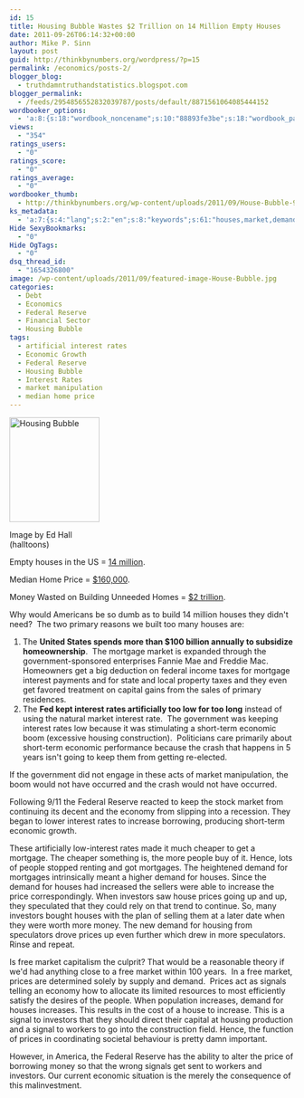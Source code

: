 ```yaml
---
id: 15
title: Housing Bubble Wastes $2 Trillion on 14 Million Empty Houses
date: 2011-09-26T06:14:32+00:00
author: Mike P. Sinn
layout: post
guid: http://thinkbynumbers.org/wordpress/?p=15
permalink: /economics/posts-2/
blogger_blog:
  - truthdamntruthandstatistics.blogspot.com
blogger_permalink:
  - /feeds/2954856552832039787/posts/default/8871561064085444152
wordbooker_options:
  - 'a:8:{s:18:"wordbook_noncename";s:10:"88893fe3be";s:18:"wordbook_page_post";s:4:"-100";s:18:"wordbook_orandpage";s:1:"2";s:23:"wordbook_default_author";s:1:"2";s:23:"wordbook_extract_length";s:2:"10";s:19:"wordbook_actionlink";s:3:"100";s:18:"wordbook_attribute";s:0:"";s:29:"wordbooker_status_update_text";s:0:"";}'
views:
  - "354"
ratings_users:
  - "0"
ratings_score:
  - "0"
ratings_average:
  - "0"
wordbooker_thumb:
  - http://thinkbynumbers.org/wp-content/uploads/2011/09/House-Bubble-90x90.jpg
ks_metadata:
  - 'a:7:{s:4:"lang";s:2:"en";s:8:"keywords";s:61:"houses,market,demand,prices,economic,investors,rates,increase";s:19:"keywords_autoupdate";s:1:"1";s:11:"description";s:158:"houses in the US = 14 million. Median Home Price = $160,000. Money Wasted on Building Unneeded Homes = $2 trillion. Why would Americans be so dumb as to build";s:22:"description_autoupdate";s:1:"1";s:5:"title";s:0:"";s:6:"robots";s:12:"index,follow";}'
Hide SexyBookmarks:
  - "0"
Hide OgTags:
  - "0"
dsq_thread_id:
  - "1654326800"
image: /wp-content/uploads/2011/09/featured-image-House-Bubble.jpg
categories:
  - Debt
  - Economics
  - Federal Reserve
  - Financial Sector
  - Housing Bubble
tags:
  - artificial interest rates
  - Economic Growth
  - Federal Reserve
  - Housing Bubble
  - Interest Rates
  - market manipulation
  - median home price
---
```

<div id="attachment_524" style="width: 169px" class="wp-caption alignleft">
  <img aria-describedby="caption-attachment-524" data-attachment-id="524" data-permalink="https://thinkbynumbers.org/economics/posts-2/attachment/house-bubble/" data-orig-file="https://thinkbynumbers.org/wp-content/uploads/2011/09/House-Bubble.jpg" data-orig-size="736,858" data-comments-opened="1" data-image-meta="{&quot;aperture&quot;:&quot;0&quot;,&quot;credit&quot;:&quot;&quot;,&quot;camera&quot;:&quot;&quot;,&quot;caption&quot;:&quot;&quot;,&quot;created_timestamp&quot;:&quot;0&quot;,&quot;copyright&quot;:&quot;&quot;,&quot;focal_length&quot;:&quot;0&quot;,&quot;iso&quot;:&quot;0&quot;,&quot;shutter_speed&quot;:&quot;0&quot;,&quot;title&quot;:&quot;&quot;,&quot;orientation&quot;:&quot;0&quot;}" data-image-title="Housing Bubble" data-image-description="<p>Housing Bubble</p>
" data-medium-file="https://thinkbynumbers.org/wp-content/uploads/2011/09/House-Bubble-257x300.jpg" data-large-file="https://thinkbynumbers.org/wp-content/uploads/2011/09/House-Bubble.jpg" class="size-full wp-image-524   " title="Housing Bubble" src="http://thinkbynumbers.org/wp-content/uploads/2011/09/House-Bubble.jpg" alt="Housing Bubble" width="159" height="185" srcset="https://thinkbynumbers.org/wp-content/uploads/2011/09/House-Bubble.jpg 736w, https://thinkbynumbers.org/wp-content/uploads/2011/09/House-Bubble-257x300.jpg 257w, https://thinkbynumbers.org/wp-content/uploads/2011/09/House-Bubble-672x783.jpg 672w" sizes="(max-width: 159px) 100vw, 159px" />
  
  <p id="caption-attachment-524" class="wp-caption-text">
    Image by Ed Hall (halltoons)
  </p>
</div>

Empty houses in the US = [14 million](http://usatoday30.usatoday.com/money/economy/housing/2009-02-12-vacancy12_N.htm).

Median Home Price = [$160,000](http://abcnews.go.com/Business/ConsumerNews/save-big-buy-foreclosed-house/story?id=13052724).

Money Wasted on Building Unneeded Homes = [$2 trillion](http://www.rd.com/money/the-government-is-wasting-your-tax-dollars/).

Why would Americans be so dumb as to build 14 million houses they didn't need?  The two primary reasons we built too many houses are:

  1. The **United States spends more than $100 billion annually to subsidize homeownership**.  The mortgage market is expanded through the government-sponsored enterprises Fannie Mae and Freddie Mac. Homeowners get a big deduction on federal income taxes for mortgage interest payments and for state and local property taxes and they even get favored treatment on capital gains from the sales of primary residences.
  2. The **Fed kept interest rates artificially too low for too long** instead of using the natural market interest rate.  The government was keeping interest rates low because it was stimulating a short-term economic boom (excessive housing construction).  Politicians care primarily about short-term economic performance because the crash that happens in 5 years isn't going to keep them from getting re-elected.

If the government did not engage in these acts of market manipulation, the boom would not have occurred and the crash would not have occurred.

Following 9/11 the Federal Reserve reacted to keep the stock market from continuing its decent and the economy from slipping into a recession. They began to lower interest rates to increase borrowing, producing short-term economic growth.

These artificially low-interest rates made it much cheaper to get a mortgage. The cheaper something is, the more people buy of it. Hence, lots of people stopped renting and got mortgages. The heightened demand for mortgages intrinsically meant a higher demand for houses. Since the demand for houses had increased the sellers were able to increase the price correspondingly. When investors saw house prices going up and up, they speculated that they could rely on that trend to continue. So, many investors bought houses with the plan of selling them at a later date when they were worth more money. The new demand for housing from speculators drove prices up even further which drew in more speculators. Rinse and repeat.

Is free market capitalism the culprit? That would be a reasonable theory if we'd had anything close to a free market within 100 years.  In a free market, prices are determined solely by supply and demand.  Prices act as signals telling an economy how to allocate its limited resources to most efficiently satisfy the desires of the people. When population increases, demand for houses increases. This results in the cost of a house to increase. This is a signal to investors that they should direct their capital at housing production and a signal to workers to go into the construction field. Hence, the function of prices in coordinating societal behaviour is pretty damn important.

However, in America, the Federal Reserve has the ability to alter the price of borrowing money so that the wrong signals get sent to workers and investors. Our current economic situation is the merely the consequence of this malinvestment.

&nbsp;